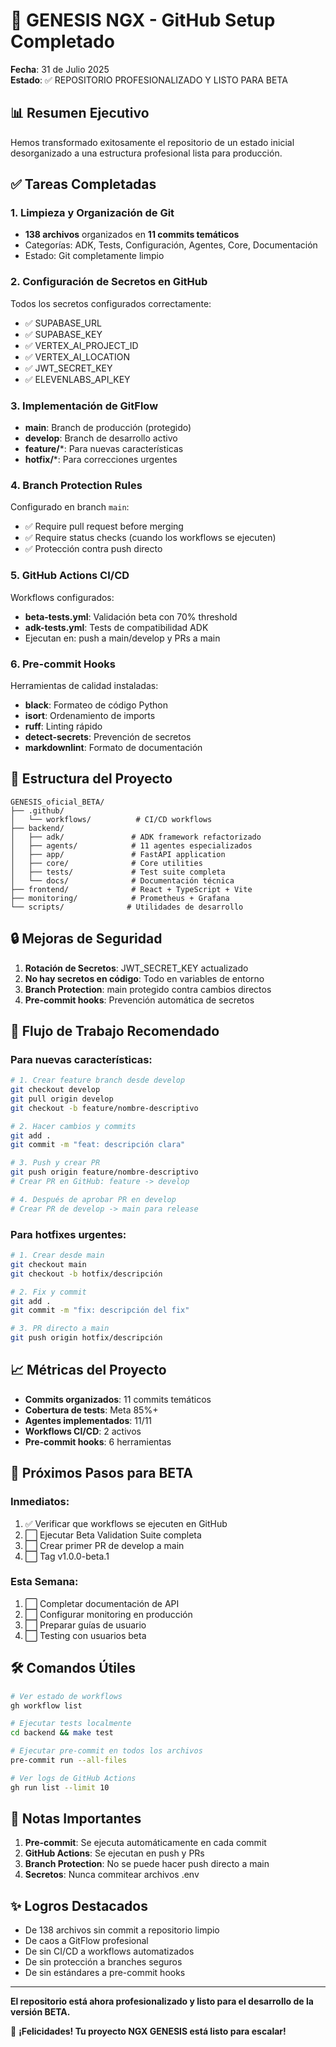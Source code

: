 # 🎯 GENESIS NGX - GitHub Setup Completado

**Fecha**: 31 de Julio 2025  
**Estado**: ✅ REPOSITORIO PROFESIONALIZADO Y LISTO PARA BETA

## 📊 Resumen Ejecutivo

Hemos transformado exitosamente el repositorio de un estado inicial desorganizado a una estructura profesional lista para producción.

## ✅ Tareas Completadas

### 1. **Limpieza y Organización de Git** 
- **138 archivos** organizados en **11 commits temáticos**
- Categorías: ADK, Tests, Configuración, Agentes, Core, Documentación
- Estado: Git completamente limpio

### 2. **Configuración de Secretos en GitHub**
Todos los secretos configurados correctamente:
- ✅ SUPABASE_URL
- ✅ SUPABASE_KEY  
- ✅ VERTEX_AI_PROJECT_ID
- ✅ VERTEX_AI_LOCATION
- ✅ JWT_SECRET_KEY
- ✅ ELEVENLABS_API_KEY

### 3. **Implementación de GitFlow**
- **main**: Branch de producción (protegido)
- **develop**: Branch de desarrollo activo
- **feature/***: Para nuevas características
- **hotfix/***: Para correcciones urgentes

### 4. **Branch Protection Rules**
Configurado en branch `main`:
- ✅ Require pull request before merging
- ✅ Require status checks (cuando los workflows se ejecuten)
- ✅ Protección contra push directo

### 5. **GitHub Actions CI/CD**
Workflows configurados:
- **beta-tests.yml**: Validación beta con 70% threshold
- **adk-tests.yml**: Tests de compatibilidad ADK
- Ejecutan en: push a main/develop y PRs a main

### 6. **Pre-commit Hooks**
Herramientas de calidad instaladas:
- **black**: Formateo de código Python
- **isort**: Ordenamiento de imports
- **ruff**: Linting rápido
- **detect-secrets**: Prevención de secretos
- **markdownlint**: Formato de documentación

## 📁 Estructura del Proyecto

```
GENESIS_oficial_BETA/
├── .github/
│   └── workflows/          # CI/CD workflows
├── backend/
│   ├── adk/               # ADK framework refactorizado
│   ├── agents/            # 11 agentes especializados
│   ├── app/               # FastAPI application
│   ├── core/              # Core utilities
│   ├── tests/             # Test suite completa
│   └── docs/              # Documentación técnica
├── frontend/              # React + TypeScript + Vite
├── monitoring/            # Prometheus + Grafana
└── scripts/              # Utilidades de desarrollo
```

## 🔒 Mejoras de Seguridad

1. **Rotación de Secretos**: JWT_SECRET_KEY actualizado
2. **No hay secretos en código**: Todo en variables de entorno
3. **Branch Protection**: main protegido contra cambios directos
4. **Pre-commit hooks**: Prevención automática de secretos

## 🚀 Flujo de Trabajo Recomendado

### Para nuevas características:
```bash
# 1. Crear feature branch desde develop
git checkout develop
git pull origin develop
git checkout -b feature/nombre-descriptivo

# 2. Hacer cambios y commits
git add .
git commit -m "feat: descripción clara"

# 3. Push y crear PR
git push origin feature/nombre-descriptivo
# Crear PR en GitHub: feature -> develop

# 4. Después de aprobar PR en develop
# Crear PR de develop -> main para release
```

### Para hotfixes urgentes:
```bash
# 1. Crear desde main
git checkout main
git checkout -b hotfix/descripción

# 2. Fix y commit
git add .
git commit -m "fix: descripción del fix"

# 3. PR directo a main
git push origin hotfix/descripción
```

## 📈 Métricas del Proyecto

- **Commits organizados**: 11 commits temáticos
- **Cobertura de tests**: Meta 85%+  
- **Agentes implementados**: 11/11
- **Workflows CI/CD**: 2 activos
- **Pre-commit hooks**: 6 herramientas

## 🎯 Próximos Pasos para BETA

### Inmediatos:
1. ✅ Verificar que workflows se ejecuten en GitHub
2. ⬜ Ejecutar Beta Validation Suite completa
3. ⬜ Crear primer PR de develop a main
4. ⬜ Tag v1.0.0-beta.1

### Esta Semana:
1. ⬜ Completar documentación de API
2. ⬜ Configurar monitoring en producción  
3. ⬜ Preparar guías de usuario
4. ⬜ Testing con usuarios beta

## 🛠️ Comandos Útiles

```bash
# Ver estado de workflows
gh workflow list

# Ejecutar tests localmente
cd backend && make test

# Ejecutar pre-commit en todos los archivos
pre-commit run --all-files

# Ver logs de GitHub Actions
gh run list --limit 10
```

## 📝 Notas Importantes

1. **Pre-commit**: Se ejecuta automáticamente en cada commit
2. **GitHub Actions**: Se ejecutan en push y PRs
3. **Branch Protection**: No se puede hacer push directo a main
4. **Secretos**: Nunca commitear archivos .env

## ✨ Logros Destacados

- De 138 archivos sin commit a repositorio limpio
- De caos a GitFlow profesional
- De sin CI/CD a workflows automatizados
- De sin protección a branches seguros
- De sin estándares a pre-commit hooks

---

**El repositorio está ahora profesionalizado y listo para el desarrollo de la versión BETA.**

🚀 **¡Felicidades! Tu proyecto NGX GENESIS está listo para escalar!**